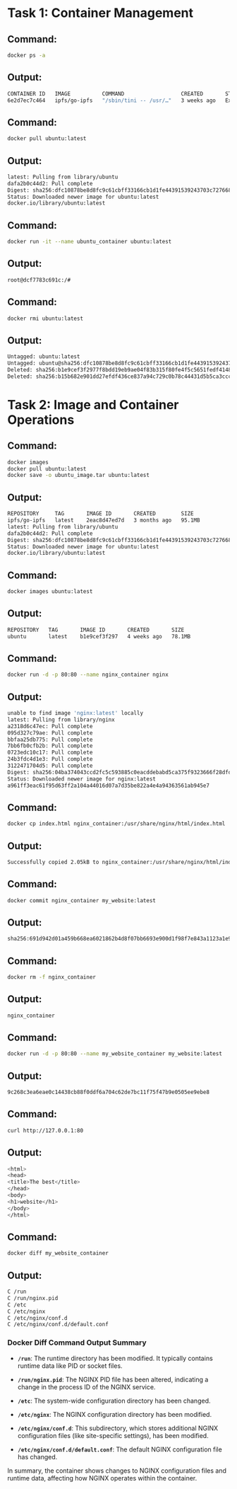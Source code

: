 # Task 1: Container Management
## Command:
```bash
docker ps -a
```
## Output:
```bash
CONTAINER ID   IMAGE          COMMAND                  CREATED       STATUS                   PORTS     NAMES
6e2d7ec7c464   ipfs/go-ipfs   "/sbin/tini -- /usr/…"   3 weeks ago   Exited (0) 3 weeks ago             ipfs_host
```
## Command:
```bash
docker pull ubuntu:latest

```
## Output:
```bash
latest: Pulling from library/ubuntu
dafa2b0c44d2: Pull complete 
Digest: sha256:dfc10878be8d8fc9c61cbff33166cb1d1fe44391539243703c72766894fa834a
Status: Downloaded newer image for ubuntu:latest
docker.io/library/ubuntu:latest

```
## Command:
```bash
docker run -it --name ubuntu_container ubuntu:latest

```
## Output:
```bash
root@dcf7783c691c:/# 
```
## Command:
```bash
docker rmi ubuntu:latest

```
## Output:
```bash
Untagged: ubuntu:latest
Untagged: ubuntu@sha256:dfc10878be8d8fc9c61cbff33166cb1d1fe44391539243703c72766894fa834a
Deleted: sha256:b1e9cef3f2977f8bdd19eb9ae04f83b315f80fe4f5c5651fedf41482c12432f7
Deleted: sha256:b15b682e901dd27efdf436ce837a94c729c0b78c44431d5b5ca3ccca1bed40da
```
# Task 2: Image and Container Operations
## Command:
```bash
docker images            
docker pull ubuntu:latest  
docker save -o ubuntu_image.tar ubuntu:latest  
```
## Output:
```bash
REPOSITORY     TAG       IMAGE ID       CREATED        SIZE
ipfs/go-ipfs   latest    2eac8d47ed7d   3 months ago   95.1MB
latest: Pulling from library/ubuntu
dafa2b0c44d2: Pull complete 
Digest: sha256:dfc10878be8d8fc9c61cbff33166cb1d1fe44391539243703c72766894fa834a
Status: Downloaded newer image for ubuntu:latest
docker.io/library/ubuntu:latest
```
## Command:
```bash
docker images ubuntu:latest
```
## Output:
```bash
REPOSITORY   TAG       IMAGE ID       CREATED       SIZE
ubuntu       latest    b1e9cef3f297   4 weeks ago   78.1MB

```
## Command:
```bash
docker run -d -p 80:80 --name nginx_container nginx
```
## Output:
```bash
unable to find image 'nginx:latest' locally
latest: Pulling from library/nginx
a2318d6c47ec: Pull complete 
095d327c79ae: Pull complete 
bbfaa25db775: Pull complete 
7bb6fb0cfb2b: Pull complete 
0723edc10c17: Pull complete 
24b3fdc4d1e3: Pull complete 
3122471704d5: Pull complete 
Digest: sha256:04ba374043ccd2fc5c593885c0eacddebabd5ca375f9323666f28dfd5a9710e3
Status: Downloaded newer image for nginx:latest
a961ff3eac61f95d63ff2a104a44016d07a7d35be822a4e4a94363561ab945e7
```
## Command:
```bash
docker cp index.html nginx_container:/usr/share/nginx/html/index.html

```
## Output:
```bash
Successfully copied 2.05kB to nginx_container:/usr/share/nginx/html/index.html
```
## Command:
```bash
docker commit nginx_container my_website:latest
```
## Output:
```bash
sha256:691d942d01a459b668ea6021862b4d8f07bb6693e900d1f98f7e843a1123a1e9
```
## Command:
```bash
docker rm -f nginx_container
```
## Output:
```bash
nginx_container
```
## Command:
```bash
docker run -d -p 80:80 --name my_website_container my_website:latest
```
## Output:
```bash
9c268c3ea6eae0c14438cb88f0ddf6a704c62de7bc11f75f47b9e0505ee9ebe8
```
## Command:
```bash
curl http://127.0.0.1:80
```
## Output:
```bash
<html>
<head>
<title>The best</title>
</head>
<body>
<h1>website</h1>
</body>
</html>
```
## Command:
```bash
docker diff my_website_container

```
## Output:
```bash
C /run
C /run/nginx.pid
C /etc
C /etc/nginx
C /etc/nginx/conf.d
C /etc/nginx/conf.d/default.conf
```

### Docker Diff Command Output Summary


- **`/run`**: The runtime directory has been modified. It typically contains runtime data like PID or socket files.
  
- **`/run/nginx.pid`**: The NGINX PID file has been altered, indicating a change in the process ID of the NGINX service.

- **`/etc`**: The system-wide configuration directory has been changed.

- **`/etc/nginx`**: The NGINX configuration directory has been modified.

- **`/etc/nginx/conf.d`**: This subdirectory, which stores additional NGINX configuration files (like site-specific settings), has been modified.

- **`/etc/nginx/conf.d/default.conf`**: The default NGINX configuration file has changed.

In summary, the container shows changes to NGINX configuration files and runtime data, affecting how NGINX operates within the container.


